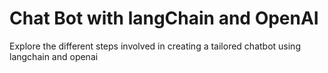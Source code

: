 # Chat Bot with langChain and OpenAI

Explore the different steps involved in creating a tailored chatbot using langchain and openai